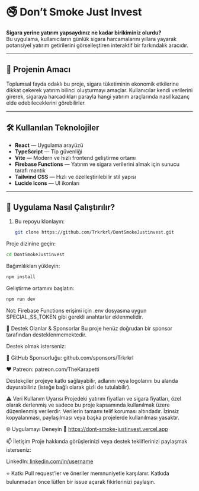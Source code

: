 # 🚭 Don’t Smoke Just Invest

**Sigara yerine yatırım yapsaydınız ne kadar birikiminiz olurdu?**  
Bu uygulama, kullanıcıların günlük sigara harcamalarını yıllara yayarak potansiyel yatırım getirilerini görselleştiren interaktif bir farkındalık aracıdır.

---

## 🎯 Projenin Amacı

Toplumsal fayda odaklı bu proje, sigara tüketiminin ekonomik etkilerine dikkat çekerek yatırım bilinci oluşturmayı amaçlar. Kullanıcılar kendi verilerini girerek, sigaraya harcadıkları parayla hangi yatırım araçlarında nasıl kazanç elde edebileceklerini görebilirler.

---

## 🛠️ Kullanılan Teknolojiler

- **React** — Uygulama arayüzü
- **TypeScript** — Tip güvenliği
- **Vite** — Modern ve hızlı frontend geliştirme ortamı
- **Firebase Functions** — Yatırım ve sigara verilerini almak için sunucu tarafı mantık
- **Tailwind CSS** — Hızlı ve özelleştirilebilir stil yapısı
- **Lucide Icons** — UI ikonları

---

## 🚀 Uygulama Nasıl Çalıştırılır?

1. Bu repoyu klonlayın:
   ```bash
   git clone https://github.com/Trkrkrl/DontSmokeJustinvest.git
   
   ```

Proje dizinine geçin:
```bash
cd DontSmokeJustinvest
```

Bağımlılıkları yükleyin:

```bash
npm install
```
Geliştirme ortamını başlatın:

```bash
npm run dev
```
Not: Firebase Functions erişimi için .env dosyasına uygun SPECIAL_SS_TOKEN gibi gerekli anahtarlar eklenmelidir.

🤝 Destek Olanlar & Sponsorlar
Bu proje henüz doğrudan bir sponsor tarafından desteklenmemektedir.

Destek olmak isterseniz:

💛 GitHub Sponsorluğu: github.com/sponsors/Trkrkrl

❤️ Patreon: patreon.com/TheKarapetti

Destekçiler projeye katkı sağlayabilir, adlarını veya logolarını bu alanda duyurabiliriz (isteğe bağlı olarak gizli de tutulabilir).

⚠️ Veri Kullanım Uyarısı
Projedeki yatırım fiyatları ve sigara fiyatları, özel olarak derlenmiş ve sadece bu proje kapsamında kullanılmak üzere düzenlenmiş verilerdir.
Verilerin tamamı telif koruması altındadır. İzinsiz kopyalanması, paylaşılması veya başka projelerde kullanılması yasaktır.

🌐 Uygulamayı Deneyin
📲 https://dont-smoke-justinvest.vercel.app

📫 İletişim
Proje hakkında görüşlerinizi veya destek tekliflerinizi paylaşmak isterseniz:



LinkedIn:[ linkedin.com/in/username](https://www.linkedin.com/in/turkerkaraoglu553/)

⭐️ Katkı
Pull request’ler ve öneriler memnuniyetle karşılanır. Katkıda bulunmadan önce lütfen bir issue açarak fikirlerinizi paylaşın.


